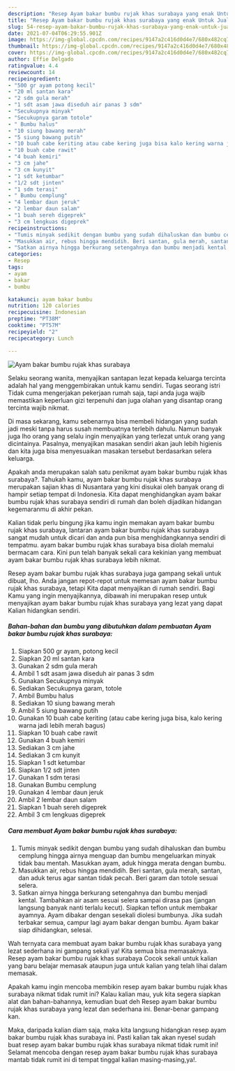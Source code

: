 ```yaml
---
description: "Resep Ayam bakar bumbu rujak khas surabaya yang enak Untuk Jualan"
title: "Resep Ayam bakar bumbu rujak khas surabaya yang enak Untuk Jualan"
slug: 54-resep-ayam-bakar-bumbu-rujak-khas-surabaya-yang-enak-untuk-jualan
date: 2021-07-04T06:29:55.901Z
image: https://img-global.cpcdn.com/recipes/9147a2c416d0d4e7/680x482cq70/ayam-bakar-bumbu-rujak-khas-surabaya-foto-resep-utama.jpg
thumbnail: https://img-global.cpcdn.com/recipes/9147a2c416d0d4e7/680x482cq70/ayam-bakar-bumbu-rujak-khas-surabaya-foto-resep-utama.jpg
cover: https://img-global.cpcdn.com/recipes/9147a2c416d0d4e7/680x482cq70/ayam-bakar-bumbu-rujak-khas-surabaya-foto-resep-utama.jpg
author: Effie Delgado
ratingvalue: 4.4
reviewcount: 14
recipeingredient:
- "500 gr ayam potong kecil"
- "20 ml santan kara"
- "2 sdm gula merah"
- "1 sdt asam jawa diseduh air panas 3 sdm"
- "Secukupnya minyak"
- "Secukupnya garam totole"
- " Bumbu halus"
- "10 siung bawang merah"
- "5 siung bawang putih"
- "10 buah cabe keriting atau cabe kering juga bisa kalo kering warna jadi lebih merah bagus"
- "10 buah cabe rawit"
- "4 buah kemiri"
- "3 cm jahe"
- "3 cm kunyit"
- "1 sdt ketumbar"
- "1/2 sdt jinten"
- "1 sdm terasi"
- " Bumbu cemplung"
- "4 lembar daun jeruk"
- "2 lembar daun salam"
- "1 buah sereh digeprek"
- "3 cm lengkuas digeprek"
recipeinstructions:
- "Tumis minyak sedikit dengan bumbu yang sudah dihaluskan dan bumbu cemplung hingga airnya menguap dan bumbu mengeluarkan minyak tidak bau mentah. Masukkan ayam, aduk hingga merata dengan bumbu."
- "Masukkan air, rebus hingga mendidih. Beri santan, gula merah, santan, dan aduk terus agar santan tidak pecah. Beri garam dan totole sesuai selera."
- "Satkan airnya hingga berkurang setengahnya dan bumbu menjadi kental. Tambahkan air asam sesuai selera sampai dirasa pas (jangan langsung banyak nanti terlalu kecut). Siapkan teflon untuk membakar ayamnya. Ayam dibakar dengan sesekali diolesi bumbunya. Jika sudah terbakar semua, campur lagi ayam bakar dengan bumbu. Ayam bakar siap dihidangkan, selesai."
categories:
- Resep
tags:
- ayam
- bakar
- bumbu

katakunci: ayam bakar bumbu 
nutrition: 120 calories
recipecuisine: Indonesian
preptime: "PT38M"
cooktime: "PT57M"
recipeyield: "2"
recipecategory: Lunch

---
```



![Ayam bakar bumbu rujak khas surabaya](https://img-global.cpcdn.com/recipes/9147a2c416d0d4e7/680x482cq70/ayam-bakar-bumbu-rujak-khas-surabaya-foto-resep-utama.jpg)

Selaku seorang wanita, menyajikan santapan lezat kepada keluarga tercinta adalah hal yang menggembirakan untuk kamu sendiri. Tugas seorang istri Tidak cuma mengerjakan pekerjaan rumah saja, tapi anda juga wajib memastikan keperluan gizi terpenuhi dan juga olahan yang disantap orang tercinta wajib nikmat.

Di masa  sekarang, kamu sebenarnya bisa membeli hidangan yang sudah jadi meski tanpa harus susah membuatnya terlebih dahulu. Namun banyak juga lho orang yang selalu ingin menyajikan yang terlezat untuk orang yang dicintainya. Pasalnya, menyajikan masakan sendiri akan jauh lebih higienis dan kita juga bisa menyesuaikan masakan tersebut berdasarkan selera keluarga. 



Apakah anda merupakan salah satu penikmat ayam bakar bumbu rujak khas surabaya?. Tahukah kamu, ayam bakar bumbu rujak khas surabaya merupakan sajian khas di Nusantara yang kini disukai oleh banyak orang di hampir setiap tempat di Indonesia. Kita dapat menghidangkan ayam bakar bumbu rujak khas surabaya sendiri di rumah dan boleh dijadikan hidangan kegemaranmu di akhir pekan.

Kalian tidak perlu bingung jika kamu ingin memakan ayam bakar bumbu rujak khas surabaya, lantaran ayam bakar bumbu rujak khas surabaya sangat mudah untuk dicari dan anda pun bisa menghidangkannya sendiri di tempatmu. ayam bakar bumbu rujak khas surabaya bisa diolah memalui bermacam cara. Kini pun telah banyak sekali cara kekinian yang membuat ayam bakar bumbu rujak khas surabaya lebih nikmat.

Resep ayam bakar bumbu rujak khas surabaya juga gampang sekali untuk dibuat, lho. Anda jangan repot-repot untuk memesan ayam bakar bumbu rujak khas surabaya, tetapi Kita dapat menyajikan di rumah sendiri. Bagi Kamu yang ingin menyajikannya, dibawah ini merupakan resep untuk menyajikan ayam bakar bumbu rujak khas surabaya yang lezat yang dapat Kalian hidangkan sendiri.

<!--inarticleads1-->

##### Bahan-bahan dan bumbu yang dibutuhkan dalam pembuatan Ayam bakar bumbu rujak khas surabaya:

1. Siapkan 500 gr ayam, potong kecil
1. Siapkan 20 ml santan kara
1. Gunakan 2 sdm gula merah
1. Ambil 1 sdt asam jawa diseduh air panas 3 sdm
1. Gunakan Secukupnya minyak
1. Sediakan Secukupnya garam, totole
1. Ambil  Bumbu halus
1. Sediakan 10 siung bawang merah
1. Ambil 5 siung bawang putih
1. Gunakan 10 buah cabe keriting (atau cabe kering juga bisa, kalo kering warna jadi lebih merah bagus)
1. Siapkan 10 buah cabe rawit
1. Gunakan 4 buah kemiri
1. Sediakan 3 cm jahe
1. Sediakan 3 cm kunyit
1. Siapkan 1 sdt ketumbar
1. Siapkan 1/2 sdt jinten
1. Gunakan 1 sdm terasi
1. Gunakan  Bumbu cemplung
1. Gunakan 4 lembar daun jeruk
1. Ambil 2 lembar daun salam
1. Siapkan 1 buah sereh digeprek
1. Ambil 3 cm lengkuas digeprek




<!--inarticleads2-->

##### Cara membuat Ayam bakar bumbu rujak khas surabaya:

1. Tumis minyak sedikit dengan bumbu yang sudah dihaluskan dan bumbu cemplung hingga airnya menguap dan bumbu mengeluarkan minyak tidak bau mentah. Masukkan ayam, aduk hingga merata dengan bumbu.
1. Masukkan air, rebus hingga mendidih. Beri santan, gula merah, santan, dan aduk terus agar santan tidak pecah. Beri garam dan totole sesuai selera.
1. Satkan airnya hingga berkurang setengahnya dan bumbu menjadi kental. Tambahkan air asam sesuai selera sampai dirasa pas (jangan langsung banyak nanti terlalu kecut). Siapkan teflon untuk membakar ayamnya. Ayam dibakar dengan sesekali diolesi bumbunya. Jika sudah terbakar semua, campur lagi ayam bakar dengan bumbu. Ayam bakar siap dihidangkan, selesai.




Wah ternyata cara membuat ayam bakar bumbu rujak khas surabaya yang lezat sederhana ini gampang sekali ya! Kita semua bisa memasaknya. Resep ayam bakar bumbu rujak khas surabaya Cocok sekali untuk kalian yang baru belajar memasak ataupun juga untuk kalian yang telah lihai dalam memasak.

Apakah kamu ingin mencoba membikin resep ayam bakar bumbu rujak khas surabaya nikmat tidak rumit ini? Kalau kalian mau, yuk kita segera siapkan alat dan bahan-bahannya, kemudian buat deh Resep ayam bakar bumbu rujak khas surabaya yang lezat dan sederhana ini. Benar-benar gampang kan. 

Maka, daripada kalian diam saja, maka kita langsung hidangkan resep ayam bakar bumbu rujak khas surabaya ini. Pasti kalian tak akan nyesel sudah buat resep ayam bakar bumbu rujak khas surabaya nikmat tidak rumit ini! Selamat mencoba dengan resep ayam bakar bumbu rujak khas surabaya mantab tidak rumit ini di tempat tinggal kalian masing-masing,ya!.

